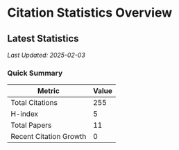 # Citation Statistics Overview

## Latest Statistics
*Last Updated: 2025-02-03*

### Quick Summary
| Metric | Value |
| ------ | ----- |
| Total Citations | 255 |
| H-index | 5 |
| Total Papers | 11 |
| Recent Citation Growth | 0 |